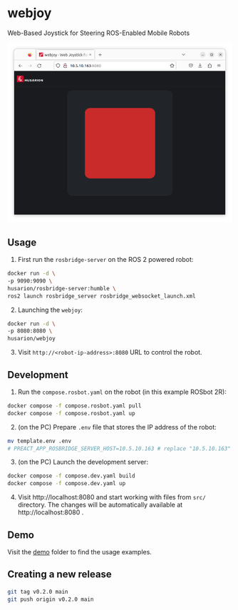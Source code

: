 # webjoy

Web-Based Joystick for Steering ROS-Enabled Mobile Robots

![webjoy screenshot](src/assets/webjoy.png)

## Usage

1. First run the `rosbridge-server` on the ROS 2 powered robot:

```bash
docker run -d \
-p 9090:9090 \
husarion/rosbridge-server:humble \
ros2 launch rosbridge_server rosbridge_websocket_launch.xml
```

2. Launching the `webjoy`:

```bash
docker run -d \
-p 8080:8080 \
husarion/webjoy
```

3. Visit `http://<robot-ip-address>:8080` URL to control the robot.

## Development

1. Run the `compose.rosbot.yaml` on the robot (in this example ROSbot 2R):

```bash
docker compose -f compose.rosbot.yaml pull
docker compose -f compose.rosbot.yaml up
```

2. (on the PC) Prepare `.env` file that stores the IP address of the robot:

```bash
mv template.env .env
# PREACT_APP_ROSBRIDGE_SERVER_HOST=10.5.10.163 # replace "10.5.10.163" with robot's IP
```

3. (on the PC) Launch the development server:

```bash
docker compose -f compose.dev.yaml build
docker compose -f compose.dev.yaml up
```

4. Visit http://localhost:8080 and start working with files from `src/` directory. The changes will be automatically available at http://localhost:8080 .

## Demo

Visit the [demo](demo/) folder to find the usage examples.

## Creating a new release

```bash
git tag v0.2.0 main
git push origin v0.2.0 main
```